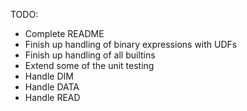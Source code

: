 TODO:

- Complete README
- Finish up handling of binary expressions with UDFs
- Finish up handling of all builtins
- Extend some of the unit testing
- Handle DIM
- Handle DATA
- Handle READ